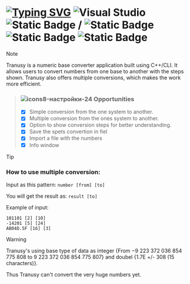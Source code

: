 # [![Typing SVG](https://readme-typing-svg.herokuapp.com?font=Akronim&size=75&pause=500&color=F7DA2C&vCenter=true&random=false&width=250&height=95&lines=Tranusy)](https://git.io/typing-svg) ![Visual Studio](https://img.shields.io/badge/Visual%20Studio-5C2D91.svg?style=for-the-badge&logo=visual-studio&logoColor=white) ![Static Badge](https://img.shields.io/badge/C%2B%2B-CLI-passing?style=for-the-badge&color=%238c16c7) / ![Static Badge](https://img.shields.io/badge/version-2.0.0-p?style=flat&color=%2324913C) ![Static Badge](https://img.shields.io/badge/number-system-p?style=flat-square&color=%23A61000%09) ![Static Badge](https://img.shields.io/badge/multiple-conversion-p?style=flat&color=%23ab8f02)



> [!NOTE]
> Tranusy is a numeric base converter application built using C++/CLI. It allows users to convert numbers from one base to another with the steps shown. Tranusy also offers multiple conversions, which makes the work more efficient.


> ### ![icons8-настройки-24](https://github.com/Roman-Sarchuk/Tranusy/assets/91730539/c18d4106-b363-4235-9032-d6c38c65cd3f) Opportunities
> - [x] Simple conversion from the one system to another.
> - [x] Multiple conversion from the ones system to another.
> - [x] Option to show conversion steps for better understanding.
> - [x] Save the spets convertion in fiel
> - [x] Import a file with the numbers
> - [x] Info window


> [!TIP]
> ### How to use multiple conversion:
> Input as this pattern: `number [from] [to]`
> 
> You will get the result as: `result [to]`
> 
> Example of input:
> 
> ```
> 101101 [2] [10]
> -14201 [5] [24]
> AB04D.5F [16] [3]
> ```


> [!WARNING]
> Tranusy's using base type of data as integer {From −9 223 372 036 854 775 808 to 9 223 372 036 854 775 807} and doubel {1.7E +/- 308 (15 characters)}.
>
> Thus Tranusy can't convert the very huge numbers yet.
